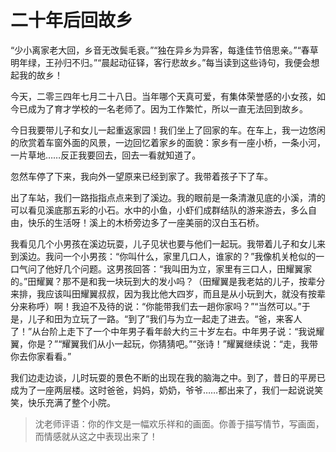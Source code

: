  # 二十年后回故乡 #

“少小离家老大回，乡音无改鬓毛衰。”“独在异乡为异客，每逢佳节倍思亲。”“春草明年绿，王孙归不归。”“晨起动征铎，客行悲故乡。”每当读到这些诗句，我便会想起我的故乡！
   
今天，二零三四年七月二十八日。当年哪个天真可爱，有集体荣誉感的小女孩，如今已成为了育才学校的一名老师了。因为工作繁忙，所以一直无法回到故乡。
   
今日我要带儿子和女儿一起重返家园！我们坐上了回家的车。在车上，我一边悠闲的欣赏着车窗外面的风景，一边回忆着家乡的面貌：家乡有一座小桥，一条小河，一片草地……反正我要回去，回去一看就知道了。
   
忽然车停了下来，我向外一望原来已经到家了。我带着孩子下了车。
   
出了车站，我们一路指指点点来到了溪边。我的眼前是一条清澈见底的小溪，清的可以看见溪底那五彩的小石。水中的小鱼，小虾们成群结队的游来游去，多么自由，快乐的生活呀！溪上的木桥旁边多了一座美丽的汉白玉石桥。
  
我看见几个小男孩在溪边玩耍，儿子见状也要与他们一起玩。我带着儿子和女儿来到溪边。我问一个小男孩：“你叫什么，家里几口人，谁家的？”我像机关枪似的一口气问了他好几个问题。这男孩回答：“我叫田为立，家里有三口人，田耀翼家的。”田耀翼？那不是和我一块玩到大的发小吗？（田耀翼是我老姑的儿子，按辈分来排，我应该叫田耀翼叔叔，因为我比他大四岁，而且是从小玩到大，就没有按辈分来称呼）啊！我迫不及待的说：“你能带我们去一趟你家吗？”“当然可以。”于是，儿子和田为立玩了一路。“到了”我们与为立一起走了进去。“爸，来客人了！”从台阶上走下了一个中年男子看年龄大约三十岁左右。中年男子说：“我说耀翼，你是？”“耀翼我们从小一起玩，你猜猜吧。”“张诗！”耀翼继续说：“走，我带你去你家看看。”
   
我们边走边谈，儿时玩耍的景色不断的出现在我的脑海之中。到了，昔日的平房已成为了一座两层楼。这时爸爸，妈妈，奶奶，爷爷……都出来了，我们一起说说笑笑，快乐充满了整个小院。

 > 沈老师评语：你的作文是一幅欢乐祥和的画面。你善于描写情节，写画面，而情感就从这之中表现出来了！